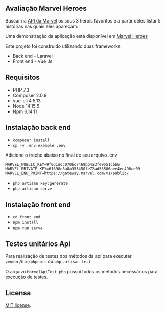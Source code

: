 ## Avaliação Marvel Heroes

Buscar na [API da Marvel](https://developer.marvel.com/docs) os seus 3 heróis favoritos e a partir deles listar 5 histórias nas quais eles apareçam.

Uma demonstração da aplicação está disponível em [Marvel Heroes](http://marvelheroes.ddns.net/)

Este projeto foi construido utilizando duas frameworks
- Back end - Laravel
- Front end - Vue Js

## Requisitos

* PHP 7.3
* Composer 2.0.9
* vue-cli 4.5.13
* Node 14.15.5
* Npm 6.14.11

## Instalação back end

- `composer install`
- `cp -v .env.example .env`

Adicione o trecho abaixo no final de seu arquivo .env

```
MARVEL_PUBLIC_KEY=9f031ddc070bc7469bb4a3fe9551cbb6
MARVEL_PRIVATE_KEY=61698e8a8a353450fe72ad53586aee4ec498cd09
MARVEL_END_POINT=https://gateway.marvel.com/v1/public/
```

- `php artisan key:generate`
- `php artisan serve`


## Instalação front end

- `cd front_end`
- `npm install`
- `npm run serve`


## Testes unitários Api

Para realização de testes dos métodos da api para executar `vendor/bin/phpunit` ou `php artisan test`

O arquivo `MarvelApiTest.php` possui todos os metodos necessários para execução de testes.

## Licensa

[MIT license](https://opensource.org/licenses/MIT).
